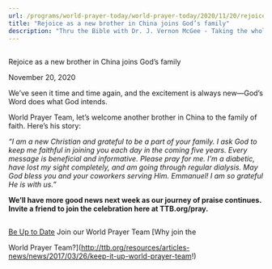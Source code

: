 ```yaml
---
url: /programs/world-prayer-today/world-prayer-today/2020/11/20/rejoice-as-a-new-brother-in-china-joins-god-s-family
title: "Rejoice as a new brother in China joins God’s family"
description: "Thru the Bible with Dr. J. Vernon McGee - Taking the whole Word to the whole world"
---
```







## 
 Rejoice as a new brother in China joins God’s family


November 20, 2020




We’ve seen it time and time again, and the excitement is always new—God’s Word does what God intends. 

World Prayer Team, let’s welcome another brother in China to the family of faith. Here’s his story:

*“I am a new Christian and grateful to be a part of your family. I ask God to keep me faithful in joining you each day in the coming five years. Every message is beneficial and informative. Please pray for me. I’m a diabetic, have lost my sight completely, and am going through regular dialysis. May God bless you and your coworkers serving Him. Emmanuel! I am so grateful He is with us.”*

**We’ll have more good news next week as our journey of praise continues. Invite a friend to join the celebration here at TTB.org/pray.**







## 




[Be Up to Date](http://feeds.feedburner.com/WorldPrayerToday "World Prayer Today RSS Feed")
Join our World Prayer Team
[Why join the  

World Prayer Team?](http://ttb.org/resources/articles-news/news/2017/03/26/keep-it-up-world-prayer-team!)





